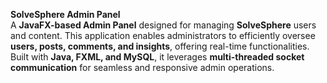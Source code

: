 **SolveSphere Admin Panel**  
A **JavaFX-based Admin Panel** designed for managing **SolveSphere** users and content. This application enables administrators to efficiently oversee **users, posts, comments, and insights**, offering real-time functionalities. Built with **Java, FXML, and MySQL**, it leverages **multi-threaded socket communication** for seamless and responsive admin operations.
